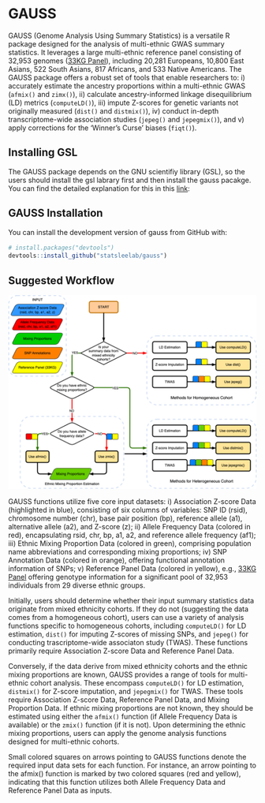 
<!-- README.md is generated from README.Rmd. Please edit that file -->

# GAUSS

<!-- badges: start -->
<!-- badges: end -->

GAUSS (Genome Analysis Using Summary Statistics) is a versatile R
package designed for the analysis of multi-ethnic GWAS summary
statistics. It leverages a large multi-ethnic reference panel consisting
of 32,953 genomes ([33KG
Panel](https://statsleelab.github.io/gauss/articles/ref_33KG.html)),
including 20,281 Europeans, 10,800 East Asians, 522 South Asians, 817
Africans, and 533 Native Americans. The GAUSS package offers a robust
set of tools that enable researchers to: i) accurately estimate the
ancestry proportions within a multi-ethnic GWAS (`afmix()` and
`zimx()`), ii) calculate ancestry-informed linkage disequilibrium (LD)
metrics (`computeLD()`), iii) impute Z-scores for genetic variants not
originally measured (`dist()` and `distmix()`), iv) conduct in-depth
transcriptome-wide association studies (`jepeg()` and `jepegmix()`), and
v) apply corrections for the ‘Winner’s Curse’ biases (`fiqt()`).

## Installing GSL

The GAUSS package depends on the GNU scientifiy library (GSL), so the
users should install the gsl labrary first and then install the gauss
pacakge. You can find the detailed explanation for this in this
[link](https://statsleelab.github.io/gauss/articles/gsl_installation.html):

## GAUSS Installation

You can install the development version of gauss from GitHub with:

``` r
# install.packages("devtools")
devtools::install_github("statsleelab/gauss")
```

## Suggested Workflow

![GAUSS Flowchart](GAUSS_Flowchart_bioinfo.png)

GAUSS functions utilize five core input datasets: i) Association Z-score
Data (highlighted in blue), consisting of six columns of variables: SNP
ID (rsid), chromosome number (chr), base pair position (bp), reference
allele (a1), alternative allele (a2), and Z-score (z); ii) Allele
Frequency Data (colored in red), encapsulating rsid, chr, bp, a1, a2,
and reference allele frequency (af1); iii) Ethnic Mixing Proportion Data
(colored in green), comprising population name abbreviations and
corresponding mixing proportions; iv) SNP Annotation Data (colored in
orange), offering functional annotation information of SNPs; v)
Reference Panel Data (colored in yellow), e.g., [33KG
Panel](https://statsleelab.github.io/gauss/articles/ref_33KG.html)
offering genotype information for a significant pool of 32,953
individuals from 29 diverse ethnic groups.

Initially, users should determine whether their input summary statistics
data originate from mixed ethnicity cohorts. If they do not (suggesting
the data comes from a homogeneous cohort), users can use a variety of
analysis functions specific to homogeneous cohorts, including
`computeLD()` for LD estimation, `dist()` for imputing Z-scores of
missing SNPs, and `jepeg()` for conducting trascriptome-wide associaton
study (TWAS). These functions primarily require Association Z-score Data
and Reference Panel Data.

Conversely, if the data derive from mixed ethnicity cohorts and the
ethnic mixing proportions are known, GAUSS provides a range of tools for
multi-ethnic cohort analysis. These encompass `computeLD()` for LD
estimation, `distmix()` for Z-score imputation, and `jepegmix()` for
TWAS. These tools require Association Z-score Data, Reference Panel
Data, and Mixing Proportion Data. If ethnic mixing proportions are not
known, they should be estimated using either the `afmix()` function (if
Allele Frequency Data is available) or the `zmix()` function (if it is
not). Upon determining the ethnic mixing proportions, users can apply
the genome analysis functions designed for multi-ethnic cohorts.

Small colored squares on arrows pointing to GAUSS functions denote the
required input data sets for each function. For instance, an arrow
pointing to the afmix() function is marked by two colored squares (red
and yellow), indicating that this function utilizes both Allele
Frequency Data and Reference Panel Data as inputs.
